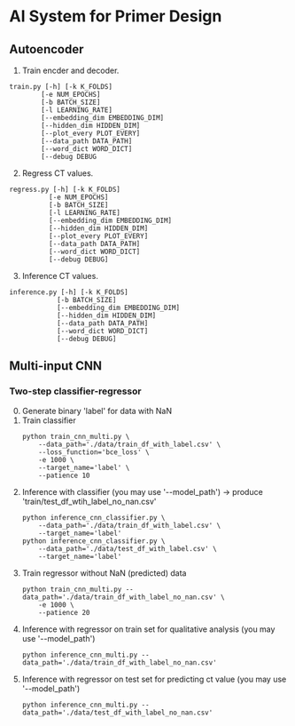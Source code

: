 # AI System for Primer Design   

## Autoencoder
1. Train encder and decoder.
```
train.py [-h] [-k K_FOLDS]
        [-e NUM_EPOCHS]
        [-b BATCH_SIZE]
        [-l LEARNING_RATE]
        [--embedding_dim EMBEDDING_DIM]
        [--hidden_dim HIDDEN_DIM]
        [--plot_every PLOT_EVERY]
        [--data_path DATA_PATH]
        [--word_dict WORD_DICT]
        [--debug DEBUG
```

2. Regress CT values.
```
regress.py [-h] [-k K_FOLDS]
          [-e NUM_EPOCHS]
          [-b BATCH_SIZE]
          [-l LEARNING_RATE]
          [--embedding_dim EMBEDDING_DIM]
          [--hidden_dim HIDDEN_DIM]
          [--plot_every PLOT_EVERY]
          [--data_path DATA_PATH]
          [--word_dict WORD_DICT]
          [--debug DEBUG]
```

3. Inference CT values.
```
inference.py [-h] [-k K_FOLDS]
            [-b BATCH_SIZE]
            [--embedding_dim EMBEDDING_DIM]
            [--hidden_dim HIDDEN_DIM]
            [--data_path DATA_PATH]
            [--word_dict WORD_DICT]
            [--debug DEBUG]
```

## Multi-input CNN

### Two-step classifier-regressor
0. Generate binary 'label' for data with NaN
1. Train classifier
    ```
    python train_cnn_multi.py \
        --data_path='./data/train_df_with_label.csv' \
        --loss_function='bce_loss' \
        -e 1000 \
        --target_name='label' \
        --patience 10
    ```
2. Inference with classifier (you may use '--model_path') -> produce 'train/test_df_wtih_label_no_nan.csv'
    ```
    python inference_cnn_classifier.py \
        --data_path='./data/train_df_with_label.csv' \
        --target_name='label'    
    python inference_cnn_classifier.py \
        --data_path='./data/test_df_with_label.csv' \
        --target_name='label'    
    ```
3. Train regressor without NaN (predicted) data
    ```
    python train_cnn_multi.py --data_path='./data/train_df_with_label_no_nan.csv' \
        -e 1000 \
        --patience 20
    ```
4. Inference with regressor on train set for qualitative analysis (you may use '--model_path')
    ```
    python inference_cnn_multi.py --data_path='./data/train_df_with_label_no_nan.csv'
    ```
5. Inference with regressor on test set for predicting ct value (you may use '--model_path')
    ```
    python inference_cnn_multi.py --data_path='./data/test_df_with_label_no_nan.csv'
    ```